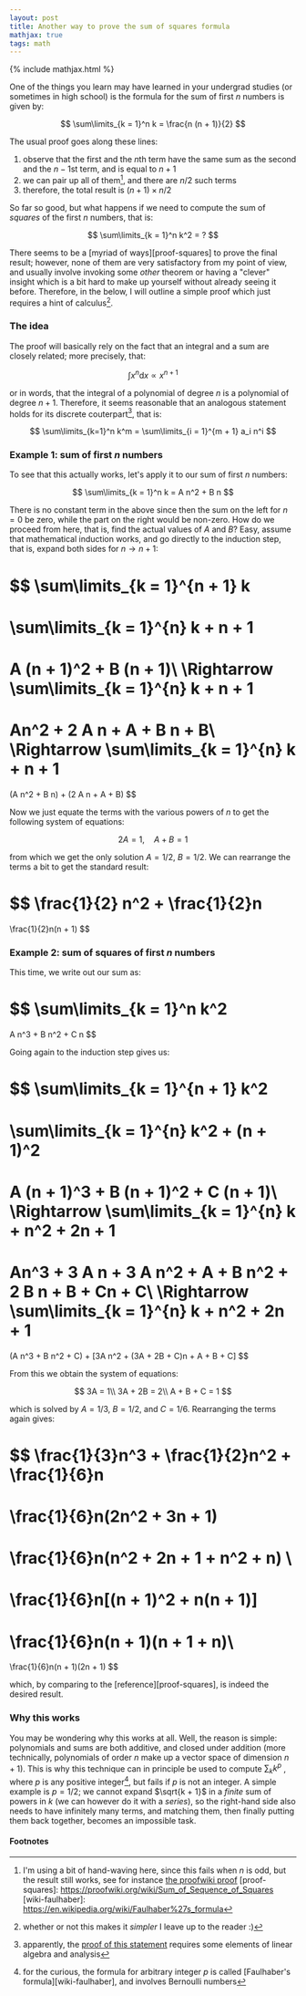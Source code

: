 ```yaml
---
layout: post
title: Another way to prove the sum of squares formula
mathjax: true
tags: math
---
```


{% include mathjax.html %}
<style type="text/css">
p {
  page-break-inside: avoid;
}
.MathJax_Display, .MJXc-display, .MathJax_SVG_Display {
    overflow-x: auto;
    overflow-y: hidden;
}
.post-menu .post-menu-content ul a {
    display: inline;
}
</style>

One of the things you learn may have learned in your undergrad studies (or sometimes in high school) is the formula for the sum of first $n$ numbers is given by:

$$
\sum\limits_{k = 1}^n k = \frac{n (n + 1)}{2}
$$

The usual proof goes along these lines:

1. observe that the first and the $n$th term have the same sum as the second and the $n-1$st term, and is equal to $n + 1$
2. we can pair up all of them[^pairing], and there are $n/2$ such terms
3. therefore, the total result is $(n + 1) \times n / 2$

So far so good, but what happens if we need to compute the sum of _squares_ of the first $n$ numbers, that is:

$$
\sum\limits_{k = 1}^n k^2 = ?
$$

There seems to be a [myriad of ways][proof-squares] to prove the final result;
however, none of them are very satisfactory from my point of view, and usually involve invoking some _other_ theorem or having a "clever" insight which is a bit hard to make up yourself without already seeing it before.
Therefore, in the below, I will outline a simple proof which just requires a hint of calculus[^remark].

### The idea

The proof will basically rely on the fact that an integral and a sum are closely related; more precisely, that:

$$
\int x^n \mathrm{d}x \propto x^{n + 1}
$$

or in words, that the integral of a polynomial of degree $n$ is a polynomial of degree $n + 1$.
Therefore, it seems reasonable that an analogous statement holds for its discrete couterpart[^polynomial-proof], that is:

$$
\sum\limits_{k=1}^n k^m = \sum\limits_{i = 1}^{m + 1} a_i n^i
$$

### Example 1: sum of first $n$ numbers

To see that this actually works, let's apply it to our sum of first $n$ numbers:

$$
\sum\limits_{k = 1}^n k = A n^2 + B n
$$

There is no constant term in the above since then the sum on the left for $n = 0$ be zero, while the part on the right would be non-zero.
How do we proceed from here, that is, find the actual values of $A$ and $B$?
Easy, assume that mathematical induction works, and go directly to the induction step, that is, expand both sides for $n \rightarrow n + 1$:

$$
\sum\limits_{k = 1}^{n + 1} k
=
\sum\limits_{k = 1}^{n} k + n + 1
=
A (n + 1)^2 + B (n + 1)\\
\Rightarrow
\sum\limits_{k = 1}^{n} k + n + 1
=
An^2 + 2 A n + A + B n + B\\
\Rightarrow
\sum\limits_{k = 1}^{n} k + n + 1
=
(A n^2 + B n) + (2 A n + A + B)
$$

Now we just equate the terms with the various powers of $n$ to get the following system of equations:

$$
2 A = 1, \quad A + B = 1
$$

from which we get the only solution $A = 1/2$, $B = 1/2$.
We can rearrange the terms a bit to get the standard result:

$$
\frac{1}{2} n^2 + \frac{1}{2}n
=
\frac{1}{2}n(n + 1)
$$

### Example 2: sum of squares of first $n$ numbers

This time, we write out our sum as:

$$
\sum\limits_{k = 1}^n k^2
=
A n^3 + B n^2 + C n
$$

Going again to the induction step gives us:

$$
\sum\limits_{k = 1}^{n + 1} k^2
=
\sum\limits_{k = 1}^{n} k^2 + (n + 1)^2
=
A (n + 1)^3 + B (n + 1)^2 + C (n + 1)\\
\Rightarrow
\sum\limits_{k = 1}^{n} k + n^2 + 2n + 1
=
An^3 + 3 A n + 3 A n^2 + A + B n^2 + 2 B n + B + Cn + C\\
\Rightarrow
\sum\limits_{k = 1}^{n} k + n^2 + 2n + 1
=
(A n^3 + B n^2 + C) + [3A n^2 + (3A + 2B + C)n + A + B + C]
$$

From this we obtain the system of equations:

$$
3A = 1\\
3A + 2B = 2\\
A + B + C = 1
$$

which is solved by $A = 1/3$, $B = 1/2$, and $C = 1/6$.
Rearranging the terms again gives:

$$
\frac{1}{3}n^3 + \frac{1}{2}n^2 + \frac{1}{6}n
=
\frac{1}{6}n(2n^2 + 3n + 1)
=
\frac{1}{6}n(n^2 + 2n + 1 + n^2 + n)
\\
=
\frac{1}{6}n[(n + 1)^2 + n(n + 1)]
=
\frac{1}{6}n(n + 1)(n + 1 + n)\\
=
\frac{1}{6}n(n + 1)(2n + 1)
$$

which, by comparing to the [reference][proof-squares], is indeed the desired result.

### Why this works

You may be wondering why this works at all.
Well, the reason is simple: polynomials and sums are both additive, and closed under addition (more technically, polynomials of order $n$ make up a vector space of dimension $n + 1$).
This is why this technique can in principle be used to compute $\sum_{k} k^p$ , where $p$ is any positive integer[^wiki-faulhaber], but fails if $p$ is not an integer.
A simple example is $p = 1/2$; we cannot expand $\sqrt{k + 1}$ in a _finite_ sum of powers in $k$ (we can however do it with a _series_), so the right-hand side also needs to have infinitely many terms, and matching them, then finally putting them back together, becomes an impossible task.

#### Footnotes

[^pairing]: I'm using a bit of hand-waving here, since this fails when $n$ is odd, but the result still works, see for instance [the proofwiki proof](https://proofwiki.org/wiki/Closed_Form_for_Triangular_Numbers#Direct_Proof)
[proof-squares]: https://proofwiki.org/wiki/Sum_of_Sequence_of_Squares
[wiki-faulhaber]: https://en.wikipedia.org/wiki/Faulhaber%27s_formula
[^wiki-faulhaber]: for the curious, the formula for arbitrary integer $p$ is called [Faulhaber's formula][wiki-faulhaber], and involves Bernoulli numbers
[^polynomial-proof]: apparently, the [proof of this statement](https://math.stackexchange.com/q/18983) requires some elements of linear algebra and analysis
[^remark]: whether or not this makes it _simpler_ I leave up to the reader :)
